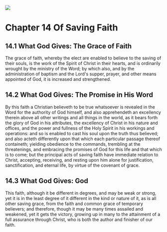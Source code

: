 <img class="intro-right" src="/images/art-1689.png">

# Chapter 14 Of Saving Faith

## 14.1 What God Gives: The Grace of Faith

The grace of faith, whereby the elect are enabled to believe to the saving of their souls, is the work of the Spirit of Christ in their hearts, and is ordinarily wrought by the ministry of the Word; by which also, and by the administration of baptism and the Lord's supper, prayer, and other means appointed of God, it is increased and strengthened.

## 14.2 What God Gives: The Promise in His Word

By this faith a Christian believeth to be true whatsoever is revealed in the Word for the authority of God himself, and also apprehendeth an excellency therein above all other writings and all things in the world, as it bears forth the glory of God in his attributes, the excellency of Christ in his nature and offices, and the power and fullness of the Holy Spirit in his workings and operations: and so is enabled to cast his soul upon the truth thus believed; and also acteth differently upon that which each particular passage thereof containeth; yielding obedience to the commands, trembling at the threatenings, and embracing the promises of God for this life and that which is to come; but the principal acts of saving faith have immediate relation to Christ, accepting, receiving, and resting upon him alone for justification, sanctification, and eternal life, by virtue of the covenant of grace.

## 14.3 What God Gives: God

This faith, although it be different in degrees, and may be weak or strong, yet it is in the least degree of it different in the kind or nature of it, as is all other saving grace, from the faith and common grace of temporary believers; and therefore, though it may be many times assailed and weakened, yet it gets the victory, growing up in many to the attainment of a full assurance through Christ, who is both the author and finisher of our faith.
